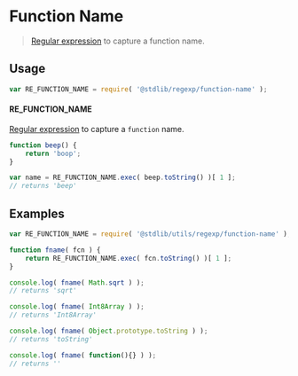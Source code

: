 Function Name
===

> [Regular expression][regexp] to capture a function name.


<!-- <usage> -->

## Usage

``` javascript
var RE_FUNCTION_NAME = require( '@stdlib/regexp/function-name' );
```

#### RE_FUNCTION_NAME

[Regular expression][regexp] to capture a `function` name.

``` javascript
function beep() {
    return 'boop';
}

var name = RE_FUNCTION_NAME.exec( beep.toString() )[ 1 ];
// returns 'beep'
```

<!-- </usage> -->


<!-- <examples> -->

## Examples

``` javascript
var RE_FUNCTION_NAME = require( '@stdlib/utils/regexp/function-name' );

function fname( fcn ) {
    return RE_FUNCTION_NAME.exec( fcn.toString() )[ 1 ];
}

console.log( fname( Math.sqrt ) );
// returns 'sqrt'

console.log( fname( Int8Array ) );
// returns 'Int8Array'

console.log( fname( Object.prototype.toString ) );
// returns 'toString'

console.log( fname( function(){} ) );
// returns ''
```

<!-- </examples> -->


<!-- <links> -->

[regexp]: https://developer.mozilla.org/en-US/docs/Web/JavaScript/Guide/Regular_Expressions

<!-- </links> -->
